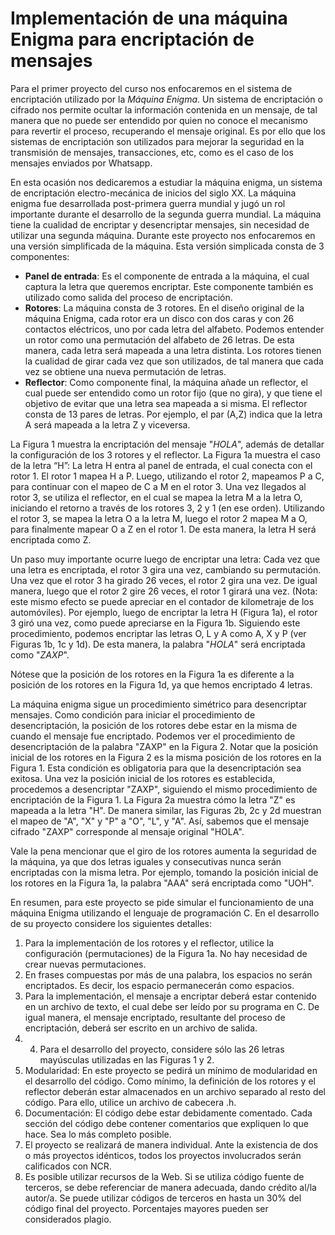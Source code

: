 # Implementación de una máquina Enigma para encriptación de mensajes

Para el primer proyecto del curso nos enfocaremos en el sistema de encriptación utilizado por la *Máquina Enigma*. Un sistema de encriptación o cifrado nos permite ocultar la información contenida
en un mensaje, de tal manera que no puede ser entendido por quien no conoce el mecanismo para revertir el proceso, recuperando el mensaje original. Es por ello que los sistemas de encriptación son
utilizados para mejorar la seguridad en la transmisión de mensajes, transacciones, etc, como es el caso de los mensajes enviados por Whatsapp.

En esta ocasión nos dedicaremos a estudiar la máquina enigma, un sistema de encriptación electro-mecánica de inicios del siglo XX. La máquina enigma fue desarrollada post-primera guerra mundial y
jugó un rol importante durante el desarrollo de la segunda guerra mundial. La máquina tiene la cualidad de encriptar y desencriptar mensajes, sin necesidad de utilizar una segunda máquina. Durante este
proyecto nos enfocaremos en una versión simplificada de la máquina. Esta versión simplicada consta de 3 componentes:

- **Panel de entrada**: Es el componente de entrada a la máquina, el cual captura la letra que queremos encriptar. Este componente también es utilizado como salida del proceso de encriptación.
- **Rotores**: La máquina consta de 3 rotores. En el diseño original de la máquina Enigma, cada rotor era un disco con dos caras y con 26 contactos eléctricos, uno por cada letra del alfabeto. Podemos entender un rotor como una permutación del alfabeto de 26 letras. De esta manera, cada letra será mapeada a una letra distinta. Los rotores tienen la cualidad de girar cada vez que son utilizados, de tal manera que cada vez se obtiene una nueva permutación de letras.
- **Reflector**: Como componente final, la máquina añade un reflector, el cual puede ser entendido como un rotor fijo (que no gira), y que tiene el objetivo de evitar que una letra sea mapeada a si misma. El reflector consta de 13 pares de letras. Por ejemplo, el par (A,Z) indica que la letra A será mapeada a la letra Z y viceversa.

La Figura 1 muestra la encriptación del mensaje "*HOLA*", además de detallar la configuración de los 3 rotores y el reflector. La Figura 1a muestra el caso de la letra “H”: La letra H entra al panel de entrada, el cual conecta con el rotor 1. El rotor 1 mapea H a P. Luego, utilizando el rotor 2, mapeamos P a C, para continuar con el mapeo de C a M en el rotor 3. Una vez llegados al rotor 3, se utiliza el reflector, en el cual se mapea la letra M a la letra O, iniciando el retorno a través de los rotores 3, 2 y 1 (en ese orden). Utilizando el rotor 3, se mapea la letra O a la letra M, luego el rotor 2 mapea M a O, para finalmente mapear O a Z en el rotor 1. De esta manera, la letra H será encriptada como Z. 

Un paso muy importante ocurre luego de encriptar una letra: Cada vez que una letra es encriptada, el rotor 3 gira una vez, cambiando su permutación. Una vez que el rotor 3 ha girado 26 veces, el rotor 2 gira una vez. De igual manera, luego que el rotor 2 gire 26 veces, el rotor 1 girará una vez. (Nota: este mismo efecto se puede apreciar en el contador de kilometraje de los automóviles). Por ejemplo, luego de encriptar la letra H (Figura 1a), el rotor 3 giró una vez, como puede apreciarse en la Figura 1b. Siguiendo este procedimiento, podemos encriptar las letras O, L y A como A, X y P (ver Figuras 1b, 1c y 1d). De esta manera, la palabra "*HOLA*" será encriptada como "*ZAXP*".

Nótese que la posición de los rotores en la Figura 1a es diferente a la posición de los rotores en la Figura 1d, ya que hemos encriptado 4 letras.

La máquina enigma sigue un procedimiento simétrico para desencriptar mensajes. Como condición para iniciar el procedimiento de desencriptación, la posición de los rotores debe estar en la misma de cuando el mensaje fue encriptado. Podemos ver el procedimiento de desencriptación de la palabra "ZAXP" en la Figura 2. Notar que la posición inicial de los rotores en la Figura 2 es la misma posición de los rotores en la Figura 1. Esta condición es obligatoria para que la desencriptación sea exitosa. Una vez la posición inicial de los rotores es establecida, procedemos a desencriptar "ZAXP", siguiendo el mismo procedimiento de encriptación de la Figura 1. La Figura 2a muestra cómo la letra "Z" es mapeada a la letra "H". De manera similar, las Figuras 2b, 2c y 2d muestran el mapeo de "A", "X" y "P" a "O", "L", y "A". Así, sabemos que el mensaje cifrado "ZAXP" corresponde al mensaje original "HOLA".

Vale la pena mencionar que el giro de los rotores aumenta la seguridad de la máquina, ya que dos letras iguales y consecutivas nunca serán encriptadas con la misma letra. Por ejemplo, tomando la posición inicial de los rotores en la Figura 1a, la palabra "AAA" será encriptada como "UOH".

En resumen, para este proyecto se pide simular el funcionamiento de una máquina Enigma utilizando el lenguaje de programación C. En el desarrollo de su proyecto considere los siguientes detalles:

1. Para la implementación de los rotores y el reflector, utilice la configuración (permutaciones) de la Figura 1a. No hay necesidad de crear nuevas permutaciones.
2. En frases compuestas por más de una palabra, los espacios no serán encriptados. Es decir, los espacio permanecerán como espacios.
3. Para la implementación, el mensaje a encriptar deberá estar contenido en un archivo de texto, el cual debe ser leído por su programa en C. De igual manera, el mensaje encriptado, resultante del proceso de encriptación, deberá ser escrito en un archivo de salida.
4. 4. Para el desarrollo del proyecto, considere sólo las 26 letras mayúsculas utilizadas en las Figuras 1 y 2.
5. Modularidad: En este proyecto se pedirá un mínimo de modularidad en el desarrollo del código. Como mínimo, la definición de los rotores y el reflector deberán estar almacenados en un archivo separado al resto del código. Para ello, utilice un archivo de cabecera .h.
6. Documentación: El código debe estar debidamente comentado. Cada sección del código debe contener comentarios que expliquen lo que hace. Sea lo más completo posible.
7. El proyecto se realizará de manera individual. Ante la existencia de dos o más proyectos idénticos, todos los proyectos involucrados serán calificados con NCR.
8. Es posible utilizar recursos de la Web. Si se utiliza código fuente de terceros, se debe referenciar de manera adecuada, dando crédito al/la autor/a. Se puede utilizar códigos de terceros en hasta un 30% del código final del proyecto. Porcentajes mayores pueden ser considerados plagio.
